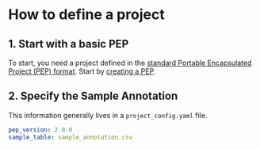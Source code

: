 # How to define a project

## 1. Start with a basic PEP

To start, you need a project defined in the [standard Portable Encapsulated Project (PEP) format](http://pep.databio.org). Start by [creating a PEP](https://pep.databio.org/en/latest/simple_example/).

## 2. Specify the Sample Annotation

This information generally lives in a `project_config.yaml` file.

```yaml
pep_version: 2.0.0
sample_table: sample_annotation.csv
```
